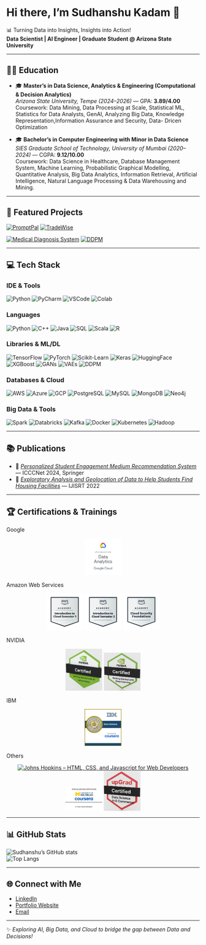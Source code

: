 # Hi there, I’m Sudhanshu Kadam 👋  
📊 Turning Data into Insights, Insights into Action!  
**Data Scientist | AI Engineer | Graduate Student @ Arizona State University**

---

## 👨‍🎓 Education
- 🎓 **Master’s in Data Science, Analytics & Engineering (Computational & Decision Analytics)**  
  *Arizona State University, Tempe (2024–2026)* — GPA: **3.89/4.00**  
  Coursework: Data Mining, Data Processing at Scale, Statistical ML, Statistics for Data Analysts, GenAI, Analyzing Big Data, Knowledge Representation,Information Assurance and Security, Data- Dricen Optimization  

- 🎓 **Bachelor’s in Computer Engineering with Minor in Data Science**  
  *SIES Graduate School of Technology, University of Mumbai (2020–2024)* — CGPA: **9.12/10.00**  
  Coursework: Data Science in Healthcare, Database Management System, Machine Learning, Probabilistic Graphical Modelling, Quantitative Analysis, Big Data Analytics, Information Retrieval, Artificial Intelligence, Natural Language Processing & Data Warehousing and Mining.   

---

## 🚀 Featured Projects
[![PromptPal](https://github-readme-stats.vercel.app/api/pin/?username=SUDHANSHUKADAM&repo=Promptpal&theme=dark&show_owner=false)](https://github.com/SUDHANSHUKADAM/Promptpal)
[![TradeWise](https://github-readme-stats.vercel.app/api/pin/?username=SUDHANSHUKADAM&repo=TradeWise-AI-Powered-Portfolio-Optimization&theme=dark&show_owner=false)](https://github.com/SUDHANSHUKADAM/TradeWise-AI-Powered-Portfolio-Optimization)

[![Medical Diagnosis System](https://github-readme-stats.vercel.app/api/pin/?username=SUDHANSHUKADAM&repo=Medical-Diagnosis-System&theme=dark&show_owner=false)](https://github.com/SUDHANSHUKADAM/Medical-Diagnosis-System)
[![DDPM](https://github-readme-stats.vercel.app/api/pin/?username=SUDHANSHUKADAM&repo=Generating-Realistic-Images-using-DDPM&theme=dark&show_owner=false)](https://github.com/SUDHANSHUKADAM/Generating-Realistic-Images-using-DDPM)

---

## 💻 Tech Stack

### IDE & Tools
![Python](https://img.shields.io/badge/Python-3670A0?style=for-the-badge&logo=python&logoColor=ffdd54)
![PyCharm](https://img.shields.io/badge/PyCharm-000000?style=for-the-badge&logo=pycharm&logoColor=white)
![VSCode](https://img.shields.io/badge/VSCode-0078d7?style=for-the-badge&logo=visual-studio-code&logoColor=white)
![Colab](https://img.shields.io/badge/Google%20Colab-F9AB00?style=for-the-badge&logo=googlecolab&color=525252)

### Languages
![Python](https://img.shields.io/badge/Python-blue?logo=python&logoColor=white)
![C++](https://img.shields.io/badge/C++-00599C?logo=cplusplus&logoColor=white)
![Java](https://img.shields.io/badge/Java-ED8B00?logo=openjdk&logoColor=white)
![SQL](https://img.shields.io/badge/SQL-336791?logo=postgresql&logoColor=white)
![Scala](https://img.shields.io/badge/Scala-red?logo=scala&logoColor=white)
![R](https://img.shields.io/badge/R-276DC3?logo=r&logoColor=white)

### Libraries & ML/DL
![TensorFlow](https://img.shields.io/badge/TensorFlow-FF6F00?logo=tensorflow&logoColor=white)
![PyTorch](https://img.shields.io/badge/PyTorch-EE4C2C?logo=pytorch&logoColor=white)
![Scikit-Learn](https://img.shields.io/badge/Scikit--Learn-F7931E?logo=scikit-learn&logoColor=white)
![Keras](https://img.shields.io/badge/Keras-D00000?logo=keras&logoColor=white)
![HuggingFace](https://img.shields.io/badge/HuggingFace-ffcc00?logo=huggingface&logoColor=black)
![XGBoost](https://img.shields.io/badge/XGBoost-darkgreen?style=flat)
![GANs](https://img.shields.io/badge/GANs-orange?style=flat)
![VAEs](https://img.shields.io/badge/VAEs-purple?style=flat)
![DDPM](https://img.shields.io/badge/DDPM-teal?style=flat)

### Databases & Cloud
![AWS](https://img.shields.io/badge/AWS-232F3E?logo=amazonaws&logoColor=white)
![Azure](https://img.shields.io/badge/Azure-0078D4?logo=microsoftazure&logoColor=white)
![GCP](https://img.shields.io/badge/GCP-4285F4?logo=googlecloud&logoColor=white)
![PostgreSQL](https://img.shields.io/badge/PostgreSQL-316192?logo=postgresql&logoColor=white)
![MySQL](https://img.shields.io/badge/MySQL-005C84?logo=mysql&logoColor=white)
![MongoDB](https://img.shields.io/badge/MongoDB-4EA94B?logo=mongodb&logoColor=white)
![Neo4j](https://img.shields.io/badge/Neo4j-008CC1?logo=neo4j&logoColor=white)

### Big Data & Tools
![Spark](https://img.shields.io/badge/Apache%20Spark-E25A1C?logo=apachespark&logoColor=white)
![Databricks](https://img.shields.io/badge/Databricks-FF3621?logo=databricks&logoColor=white)
![Kafka](https://img.shields.io/badge/Kafka-231F20?logo=apachekafka&logoColor=white)
![Docker](https://img.shields.io/badge/Docker-2496ED?logo=docker&logoColor=white)
![Kubernetes](https://img.shields.io/badge/Kubernetes-326CE5?logo=kubernetes&logoColor=white)
![Hadoop](https://img.shields.io/badge/Hadoop-yellow?style=flat)

---

## 📚 Publications
- 📖 [*Personalized Student Engagement Medium Recommendation System*](https://link.springer.com/book/10.1007/978-981-96-3247-3) — ICCCNet 2024, Springer  
- 📖 [*Exploratory Analysis and Geolocation of Data to Help Students Find Housing Facilities*](https://ijisrt.com/exploratory-analysis-and-geolocation-of-data-to-help-student-find-housing-facilities) — IJISRT 2022  

---

## 🏆 Certifications & Trainings

Google
<p align="center">
<a href="#"><img src="assets/certs/ab_side_by_side_gcp_datanalyticsspecialization_badge.png" width="96" alt="Google Cloud – Data Analytics Specialization"></a>
</p>

Amazon Web Services
<p align="center">
<a href="https://www.credly.com/go/EUZho2d0"><img src="assets/certs/aws-academy-graduate-aws-academy-introduction-to-cloud-semester-1.png" width="96" alt="AWS Academy – Cloud Semester 1"></a>
<a href="https://www.credly.com/go/4CxRY8n3"><img src="assets/certs/aws-academy-graduate-aws-academy-introduction-to-cloud-semester-2.png" width="96" alt="AWS Academy – Cloud Semester 2"></a>
<a href="https://www.credly.com/go/w39FULC9"><img src="assets/certs/aws-academy-graduate-aws-academy-cloud-security-foundations.png" width="96" alt="AWS Academy – Cloud Security Foundations"></a>
</p>

NVIDIA
<p align="center">
<a href="https://learn.nvidia.com/certificates?id=mF4_Z6C2Qia_m1uAnP91hw"><img src="assets/certs/aijetson.png" width="96" alt="NVIDIA – Getting Started with AI on Jetson Nano"></a>
<a href="https://learn.nvidia.com/certificates?id=tHJ8pel3Rtqec2tyOBP0vg"><img src="assets/certs/deeplearning.png" width="96" alt="NVIDIA – Getting Started with Deep Learning"></a>
</p>

IBM
<p align="center">
<a href="https://coursera.org/verify/professional-cert/5SY5ASN6HW13"><img src="assets/certs/ibm data science.png" width="96" alt="IBM – Data Science Professional Certificate"></a>
</p>

Others
<p align="center">
<a href="https://coursera.org/verify/3ALHBNX4J2NL"><img src="assets/certs/html javascript css.png" width="96" alt="Johns Hopkins – HTML, CSS, and Javascript for Web Developers"></a>
<a href="https://coursera.org/verify/MJAVJ6BKLPQG"><img src="assets/certs/python.jpeg" width="96" alt="University of Michigan – Python for Everybody Specialization"></a>
<a href="#"><img src="assets/certs/data science ecommerce.png" width="96" alt="upGrad – Data Science in E-Commerce"></a>
</p>

---

## 📊 GitHub Stats
![Sudhanshu’s GitHub stats](https://github-readme-stats.vercel.app/api?username=SUDHANSHUKADAM&show_icons=true&theme=tokyonight)  
![Top Langs](https://github-readme-stats.vercel.app/api/top-langs/?username=SUDHANSHUKADAM&layout=compact&theme=tokyonight)

---

## 🌐 Connect with Me
- [LinkedIn](https://www.linkedin.com/in/sudhanshu-kadam/)  
- [Portfolio Website](https://skadam.framer.website/)  
- [Email](mailto:skadam18@asu.edu)  

---
✨ *Exploring AI, Big Data, and Cloud to bridge the gap between Data and Decisions!*

